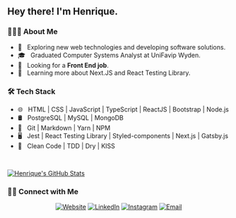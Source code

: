 <h2> Hey there! I'm Henrique.</h2>

<h3> 👨🏻‍💻 About Me </h3>

- 🤔 &nbsp; Exploring new web technologies and developing software solutions.
- 🎓 &nbsp; Graduated Computer Systems Analyst at UniFavip Wyden.
- 💼 &nbsp; Looking for a **Front End job**.
- 🌱 &nbsp; Learning more about Next.JS and React Testing Library.

<h3>🛠 Tech Stack</h3>

- 🌐 &nbsp; HTML | CSS | JavaScript | TypeScript | ReactJS | Bootstrap | Node.js
- 🛢 &nbsp; PostgreSQL | MySQL | MongoDB
- 🔧 &nbsp; Git | Markdown | Yarn | NPM
- 🖥 &nbsp; Jest | React Testing Library | Styled-components | Next.js | Gatsby.js
- :closed_book: &nbsp; Clean Code | TDD | Dry | KISS

<br/>

[![Henrique's GitHub Stats](https://github-readme-stats.vercel.app/api?username=henriquepb22&show_icons=true)](https://github.com/henriquepb22)

<h3> 🤝🏻 Connect with Me </h3>

<p align="center">
<a href="https://henriquepb.me/"><img alt="Website" src="https://img.shields.io/badge/Website-henriquepb.me-blue?style=flat-square&logo=google-chrome"></a>
<a href="https://www.linkedin.com/in/henrique-pereira-a89b3212b/"><img alt="LinkedIn" src="https://img.shields.io/badge/LinkedIn-henrique&#8209;pereira&#8209;a89b3212b-blue?style=flat-square&logo=linkedin"></a>
<a href="https://www.instagram.com/henrique.pbarros/"><img alt="Instagram" src="https://img.shields.io/badge/Instagram-henrique.pbarros-blue?style=flat-square&logo=instagram"></a>
<a href="mailto:henriquepbdev@gmail.com"><img alt="Email" src="https://img.shields.io/badge/Email-henriquepbdev@gmail.com-blue?style=flat-square&logo=gmail"></a>
</p>
